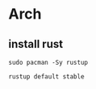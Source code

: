 # Arch



## install rust



```shell
sudo pacman -Sy rustup
```



```shell
rustup default stable
```

